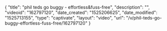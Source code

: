 {
    "title": "phil teds go buggy - effortless&fuss-free",
    "description": "",
    "videoid": "162797120",
    "date_created": "1525206625",
    "date_modified": "1525713155",
    "type": "captivate",
    "layout": "video",
    "url": "\/v\/phil-teds-go-buggy-effortless-fuss-free\/162797120"
}